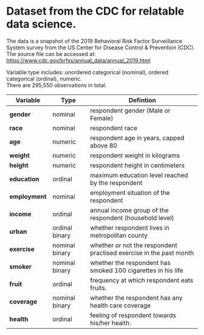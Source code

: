 # Dataset from the CDC for relatable data science.

The data is a snapshot of the 2019 Behavioral Risk Factor Surveillance System survey from the US Center for Disease Control & Prevention (CDC). The source file can be accessed at: https://www.cdc.gov/brfss/annual_data/annual_2019.html

Variable type includes: unordered categorical (nominal), ordered categorical (ordinal), numeric.   
There are 295,550 observations in total.

|**Variable** | Type | Defintion |  
|---|---|---| 
| **gender** | nominal | respondent gender (Male or Female) |   
| **race** | nominal | respondent race  |   
| **age** | numeric | respondent age in years, capped above 80 |   
| **weight** | numeric | respondent weight in kilograms |
| **height**  |numeric | respondent height in centimeters  | 
| **education** | ordinal | maximum education level reached by the respondent  | 
| **employment** | nominal | employment situation of the respondent |  
| **income** | ordinal | annual income group of the respondent (household level) |  
| **urban** | ordinal binary | whether respondent lives in metropolitan county  |    
| **exercise** | nominal binary | whether or not the respondent practised exercise in the past month  |. 
| **smoker** |nominal binary | whether the respondent has smoked 100 cigarettes in his life  |    
| **fruit** | ordinal | frequency at which respondent eats fruits. |  
| **coverage**| nominal binary | whether the respondent has any health care coverage | 
| **health** | ordinal | feeling of respondent towards his/her health. |
